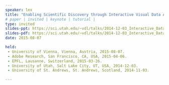 ```yaml
---
speaker: lex
title: "Enabling Scientific Discovery through Interactive Visual Data Analysis"
# paper | invited | keynote | tutorial |
type: invited
slides-ppt: https://sci.utah.edu/~vdl/talks/2014-12-03_Interactive_Data_Analysis.pptx
slides-pdf: https://sci.utah.edu/~vdl/talks/2014-12-03_Interactive_Data_Analysis.pdf
date: 2015-08-07

held:  
 - University of Vienna, Vienna, Austria, 2015-08-07.
 - Adobe Research, San Francisco, CA, USA, 2015-04-06.
 - EPFL, Lausanne, Switzerland, 2015-03-26.
 - University of Utah, Salt Lake City, UT, USA, 2014-12-03.
 - University of St. Andrews, St. Andrews, Scotland, 2014-11-03. 

---
```






